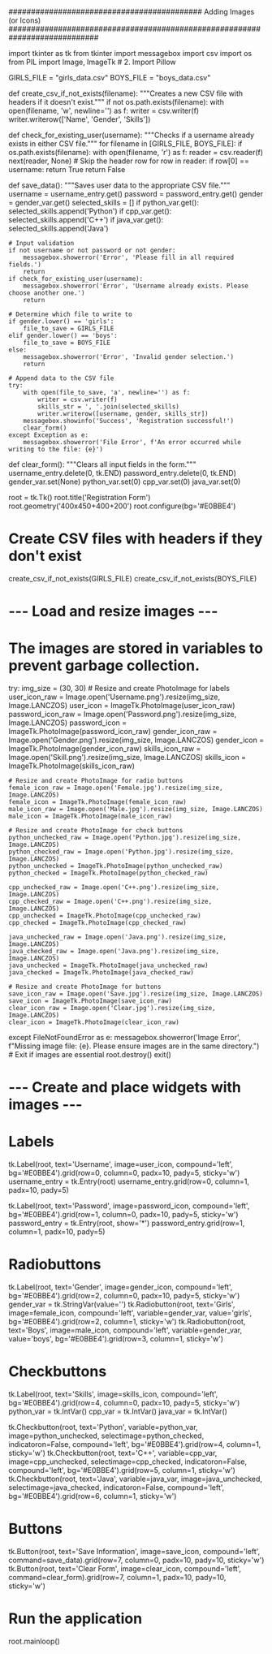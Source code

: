 
########################################### Adding Images (or Icons) ############################################################################

import tkinter as tk
from tkinter import messagebox
import csv
import os
from PIL import Image, ImageTk # 2. Import Pillow

GIRLS_FILE = "girls_data.csv"
BOYS_FILE = "boys_data.csv"

def create_csv_if_not_exists(filename):
    """Creates a new CSV file with headers if it doesn't exist."""
    if not os.path.exists(filename):
        with open(filename, 'w', newline='') as f:
            writer = csv.writer(f)
            writer.writerow(['Name', 'Gender', 'Skills'])

def check_for_existing_user(username):
    """Checks if a username already exists in either CSV file."""
    for filename in [GIRLS_FILE, BOYS_FILE]:
        if os.path.exists(filename):
            with open(filename, 'r') as f:
                reader = csv.reader(f)
                next(reader, None) # Skip the header row
                for row in reader:
                    if row[0] == username:
                        return True
    return False

def save_data():
    """Saves user data to the appropriate CSV file."""
    username = username_entry.get()
    password = password_entry.get()
    gender = gender_var.get()
    selected_skills = []
    if python_var.get():
        selected_skills.append('Python')
    if cpp_var.get():
        selected_skills.append('C++')
    if java_var.get():
        selected_skills.append('Java')

    # Input validation
    if not username or not password or not gender:
        messagebox.showerror('Error', 'Please fill in all required fields.')
        return
    if check_for_existing_user(username):
        messagebox.showerror('Error', 'Username already exists. Please choose another one.')
        return

    # Determine which file to write to
    if gender.lower() == 'girls':
        file_to_save = GIRLS_FILE
    elif gender.lower() == 'boys':
        file_to_save = BOYS_FILE
    else:
        messagebox.showerror('Error', 'Invalid gender selection.')
        return

    # Append data to the CSV file
    try:
        with open(file_to_save, 'a', newline='') as f:
            writer = csv.writer(f)
            skills_str = ', '.join(selected_skills)
            writer.writerow([username, gender, skills_str])
        messagebox.showinfo('Success', 'Registration successful!')
        clear_form()
    except Exception as e:
        messagebox.showerror('File Error', f'An error occurred while writing to the file: {e}')

def clear_form():
    """Clears all input fields in the form."""
    username_entry.delete(0, tk.END)
    password_entry.delete(0, tk.END)
    gender_var.set(None)
    python_var.set(0)
    cpp_var.set(0)
    java_var.set(0)

root = tk.Tk()
root.title('Registration Form')
root.geometry('400x450+400+200')
root.configure(bg='#E0BBE4')

# Create CSV files with headers if they don't exist
create_csv_if_not_exists(GIRLS_FILE)
create_csv_if_not_exists(BOYS_FILE)

# --- Load and resize images ---
# The images are stored in variables to prevent garbage collection.
try:
    img_size = (30, 30)
    # Resize and create PhotoImage for labels
    user_icon_raw = Image.open('Username.png').resize(img_size, Image.LANCZOS)
    user_icon = ImageTk.PhotoImage(user_icon_raw)
    password_icon_raw = Image.open('Password.png').resize(img_size, Image.LANCZOS)
    password_icon = ImageTk.PhotoImage(password_icon_raw)
    gender_icon_raw = Image.open('Gender.png').resize(img_size, Image.LANCZOS)
    gender_icon = ImageTk.PhotoImage(gender_icon_raw)
    skills_icon_raw = Image.open('Skill.png').resize(img_size, Image.LANCZOS)
    skills_icon = ImageTk.PhotoImage(skills_icon_raw)
    
    # Resize and create PhotoImage for radio buttons
    female_icon_raw = Image.open('Female.jpg').resize(img_size, Image.LANCZOS)
    female_icon = ImageTk.PhotoImage(female_icon_raw)
    male_icon_raw = Image.open('Male.jpg').resize(img_size, Image.LANCZOS)
    male_icon = ImageTk.PhotoImage(male_icon_raw)
    
    # Resize and create PhotoImage for check buttons
    python_unchecked_raw = Image.open('Python.jpg').resize(img_size, Image.LANCZOS)
    python_checked_raw = Image.open('Python.jpg').resize(img_size, Image.LANCZOS)
    python_unchecked = ImageTk.PhotoImage(python_unchecked_raw)
    python_checked = ImageTk.PhotoImage(python_checked_raw)

    cpp_unchecked_raw = Image.open('C++.png').resize(img_size, Image.LANCZOS)
    cpp_checked_raw = Image.open('C++.png').resize(img_size, Image.LANCZOS)
    cpp_unchecked = ImageTk.PhotoImage(cpp_unchecked_raw)
    cpp_checked = ImageTk.PhotoImage(cpp_checked_raw)

    java_unchecked_raw = Image.open('Java.png').resize(img_size, Image.LANCZOS)
    java_checked_raw = Image.open('Java.png').resize(img_size, Image.LANCZOS)
    java_unchecked = ImageTk.PhotoImage(java_unchecked_raw)
    java_checked = ImageTk.PhotoImage(java_checked_raw)
    
    # Resize and create PhotoImage for buttons
    save_icon_raw = Image.open('Save.jpg').resize(img_size, Image.LANCZOS)
    save_icon = ImageTk.PhotoImage(save_icon_raw)
    clear_icon_raw = Image.open('Clear.jpg').resize(img_size, Image.LANCZOS)
    clear_icon = ImageTk.PhotoImage(clear_icon_raw)

except FileNotFoundError as e:
    messagebox.showerror('Image Error', f"Missing image file: {e}. Please ensure images are in the same directory.")
    # Exit if images are essential
    root.destroy()
    exit()

# --- Create and place widgets with images ---
# Labels
tk.Label(root, text='Username', image=user_icon, compound='left', bg='#E0BBE4').grid(row=0, column=0, padx=10, pady=5, sticky='w')
username_entry = tk.Entry(root)
username_entry.grid(row=0, column=1, padx=10, pady=5)

tk.Label(root, text='Password', image=password_icon, compound='left', bg='#E0BBE4').grid(row=1, column=0, padx=10, pady=5, sticky='w')
password_entry = tk.Entry(root, show='*')
password_entry.grid(row=1, column=1, padx=10, pady=5)

# Radiobuttons
tk.Label(root, text='Gender', image=gender_icon, compound='left', bg='#E0BBE4').grid(row=2, column=0, padx=10, pady=5, sticky='w')
gender_var = tk.StringVar(value='')
tk.Radiobutton(root, text='Girls', image=female_icon, compound='left', variable=gender_var, value='girls', bg='#E0BBE4').grid(row=2, column=1, sticky='w')
tk.Radiobutton(root, text='Boys', image=male_icon, compound='left', variable=gender_var, value='boys', bg='#E0BBE4').grid(row=3, column=1, sticky='w')

# Checkbuttons
tk.Label(root, text='Skills', image=skills_icon, compound='left', bg='#E0BBE4').grid(row=4, column=0, padx=10, pady=5, sticky='w')
python_var = tk.IntVar()
cpp_var = tk.IntVar()
java_var = tk.IntVar()

tk.Checkbutton(root, text='Python', variable=python_var, image=python_unchecked, selectimage=python_checked, indicatoron=False, compound='left', bg='#E0BBE4').grid(row=4, column=1, sticky='w')
tk.Checkbutton(root, text='C++', variable=cpp_var, image=cpp_unchecked, selectimage=cpp_checked, indicatoron=False, compound='left', bg='#E0BBE4').grid(row=5, column=1, sticky='w')
tk.Checkbutton(root, text='Java', variable=java_var, image=java_unchecked, selectimage=java_checked, indicatoron=False, compound='left', bg='#E0BBE4').grid(row=6, column=1, sticky='w')

# Buttons
tk.Button(root, text='Save Information', image=save_icon, compound='left', command=save_data).grid(row=7, column=0, padx=10, pady=10, sticky='w')
tk.Button(root, text='Clear Form', image=clear_icon, compound='left', command=clear_form).grid(row=7, column=1, padx=10, pady=10, sticky='w')

# Run the application
root.mainloop()
